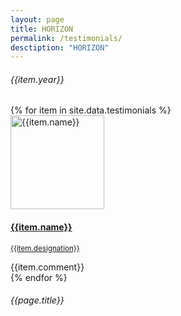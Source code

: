 ```yaml
---
layout: page
title: HORIZON
permalink: /testimonials/
desctiption: "HORIZON"
---
```


<div id="team" class="testimonials">
  <div class="testimonial-container">
    <div class="row">
      <div class="col-md-12">
        <h6>{{item.year}}</h6>
      </div>
    </div>
    <div class="row">
      {% for item in site.data.testimonials %}
      <div class="col-12 review border rounded mb-4">
        <div class="row">
          <div class="col-12 col-md-4 text-center"><a href={{item.link}}>
            <img width="150" height="150" class="team-image rounded-circle" src="{{item.image | relative_url}}"
              alt="{{item.name}}">
            <h4 class="name font-weight-bold mb-2">{{item.name}}</h4>
            <p class="position"><small>{{item.designation}}</small></p></a>
          </div>
          <div class="col-12 col-md-8 font-italic my-auto lead">
            {{item.comment}}
          </div>
        </div>
      </div>
      {% endfor %}
          <div class="row">
      <div class="col-md-12">
        <h6>{{page.title}}</h6>
      </div>
    </div>
    </div>
  </div>
</div>
